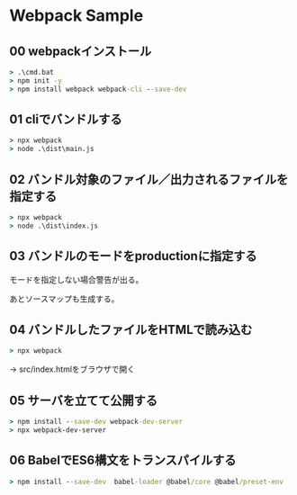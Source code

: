 # Webpack Sample

## 00 webpackインストール

```bat
> .\cmd.bat
> npm init -y
> npm install webpack webpack-cli --save-dev
```

## 01 cliでバンドルする

```bat
> npx webpack
> node .\dist\main.js
```

## 02 バンドル対象のファイル／出力されるファイルを指定する

```bat
> npx webpack
> node .\dist\index.js
```

## 03 バンドルのモードをproductionに指定する

モードを指定しない場合警告が出る。

あとソースマップも生成する。

## 04 バンドルしたファイルをHTMLで読み込む

```bat
> npx webpack
```

-> src/index.htmlをブラウザで開く

## 05 サーバを立てて公開する

```bat
> npm install --save-dev webpack-dev-server
> npx webpack-dev-server
```

## 06 BabelでES6構文をトランスパイルする

```bat
> npm install --save-dev  babel-loader @babel/core @babel/preset-env
```
